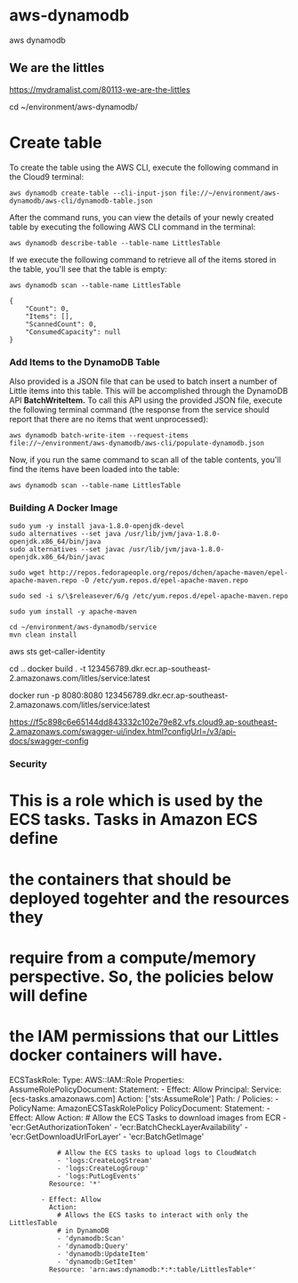 # aws-dynamodb
aws dynamodb

## We are the littles
https://mydramalist.com/80113-we-are-the-littles


cd ~/environment/aws-dynamodb/


# Create table


To create the table using the AWS CLI, execute the following command in the Cloud9 terminal:

```
aws dynamodb create-table --cli-input-json file://~/environment/aws-dynamodb/aws-cli/dynamodb-table.json
```

After the command runs, you can view the details of your newly created table by executing the following AWS CLI command in the terminal:

```
aws dynamodb describe-table --table-name LittlesTable
```


If we execute the following command to retrieve all of the items stored in the table, you'll see that the table is empty:

```
aws dynamodb scan --table-name LittlesTable
```

```
{
    "Count": 0,
    "Items": [],
    "ScannedCount": 0,
    "ConsumedCapacity": null
}
```


### Add Items to the DynamoDB Table

Also provided is a JSON file that can be used to batch insert a number of Little items into this table.  This will be accomplished through the DynamoDB API **BatchWriteItem.** To call this API using the provided JSON file, execute the following terminal command (the response from the service should report that there are no items that went unprocessed):

```
aws dynamodb batch-write-item --request-items file://~/environment/aws-dynamodb/aws-cli/populate-dynamodb.json
```

Now, if you run the same command to scan all of the table contents, you'll find the items have been loaded into the table:

```
aws dynamodb scan --table-name LittlesTable
```


### Building A Docker Image

```
sudo yum -y install java-1.8.0-openjdk-devel
sudo alternatives --set java /usr/lib/jvm/java-1.8.0-openjdk.x86_64/bin/java
sudo alternatives --set javac /usr/lib/jvm/java-1.8.0-openjdk.x86_64/bin/javac

sudo wget http://repos.fedorapeople.org/repos/dchen/apache-maven/epel-apache-maven.repo -O /etc/yum.repos.d/epel-apache-maven.repo

sudo sed -i s/\$releasever/6/g /etc/yum.repos.d/epel-apache-maven.repo

sudo yum install -y apache-maven
```

```
cd ~/environment/aws-dynamodb/service
mvn clean install
```

aws sts get-caller-identity


cd ..
docker build . -t 123456789.dkr.ecr.ap-southeast-2.amazonaws.com/litles/service:latest

docker run -p 8080:8080 123456789.dkr.ecr.ap-southeast-2.amazonaws.com/litles/service:latest


https://f5c898c6e65144dd843332c102e79e82.vfs.cloud9.ap-southeast-2.amazonaws.com/swagger-ui/index.html?configUrl=/v3/api-docs/swagger-config



### Security


# This is a role which is used by the ECS tasks. Tasks in Amazon ECS define
  # the containers that should be deployed togehter and the resources they
  # require from a compute/memory perspective. So, the policies below will define
  # the IAM permissions that our Littles docker containers will have.
  ECSTaskRole:
    Type: AWS::IAM::Role
    Properties:
      AssumeRolePolicyDocument:
        Statement:
        - Effect: Allow
          Principal:
            Service: [ecs-tasks.amazonaws.com]
          Action: ['sts:AssumeRole']
      Path: /
      Policies:
        - PolicyName: AmazonECSTaskRolePolicy
          PolicyDocument:
            Statement:
            - Effect: Allow
              Action:
                # Allow the ECS Tasks to download images from ECR
                - 'ecr:GetAuthorizationToken'
                - 'ecr:BatchCheckLayerAvailability'
                - 'ecr:GetDownloadUrlForLayer'
                - 'ecr:BatchGetImage'

                # Allow the ECS tasks to upload logs to CloudWatch
                - 'logs:CreateLogStream'
                - 'logs:CreateLogGroup'
                - 'logs:PutLogEvents'
              Resource: '*'

            - Effect: Allow
              Action:
                # Allows the ECS tasks to interact with only the LittlesTable
                # in DynamoDB
                - 'dynamodb:Scan'
                - 'dynamodb:Query'
                - 'dynamodb:UpdateItem'
                - 'dynamodb:GetItem'
              Resource: 'arn:aws:dynamodb:*:*:table/LittlesTable*'

  